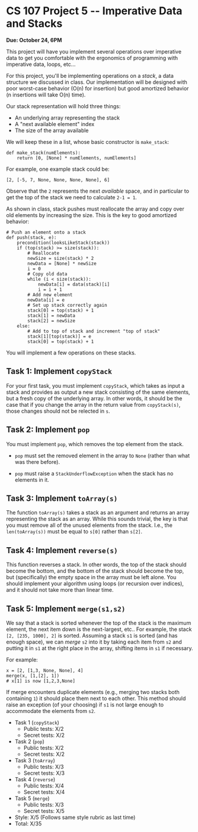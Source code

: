 # CS 107 Project 5 -- Imperative Data and Stacks

**Due: October 24, 6PM**

This project will have you implement several operations over
imperative data to get you comfortable with the ergonomics of
programming with imperative data, loops, etc...

For this project, you'll be implementing operations on a *stack*, a
data structure we discussed in class. Our implementation will be
designed with poor worst-case behavior (O(n) for insertion) but good
amortized behavior (n insertions will take O(n) time).

Our stack representation will hold three things:
- An underlying array representing the stack
- A "next available element" index
- The size of the array available

We will keep these in a list, whose basic constructor is `make_stack`:

```
def make_stack(numElements):
    return [0, [None] * numElements, numElements]
```

For example, one example stack could be:

```
[2, [-5, 7, None, None, None, None], 6]
```

Observe that the `2` represents the next *available* space, and in
particular to get the top of the stack we need to calculate `2-1 = 1`.

As shown in class, stack pushes must reallocate the array and copy
over old elements by increasing the size. This is the key to good
amortized behavior:

```
# Push an element onto a stack
def push(stack, e):
    precondition(looksLikeStack(stack))
    if (top(stack) >= size(stack)):
        # Reallocate
        newSize = size(stack) * 2
        newData = [None] * newSize
        i = 0
        # Copy old data
        while (i < size(stack)):
            newData[i] = data(stack)[i]
            i = i + 1
        # Add new element
        newData[i] = e
        # Set up stack correctly again
        stack[0] = top(stack) + 1
        stack[1] = newData
        stack[2] = newSize
    else:
        # Add to top of stack and increment "top of stack"
        stack[1][top(stack)] = e
        stack[0] = top(stack) + 1
```

You will implement a few operations on these stacks.

## Task 1: Implement `copyStack`

For your first task, you must implement `copyStack`, which takes as
input a stack and provides as output a new stack consisting of the
same elements, but a fresh copy of the underlying array. In other
words, it should be the case that if you change the array in the
return value from `copyStack(s)`, those changes should not be relected
in `s`.

## Task 2: Implement `pop`

You must implement `pop`, which removes the top element from the
stack. 

- `pop` must set the removed element in the array to `None` (rather
  than what was there before).

- `pop` must raise a `StackUnderflowException` when the stack has no
  elements in it.

## Task 3: Implement `toArray(s)`

The function `toArray(s)` takes a stack as an argument and returns an
array representing the stack as an array. While this sounds trivial,
the key is that you must remove all of the unused elements from the
stack. I.e., the `len(toArray(s))` must be equal to `s[0]` rather than
`s[2]`.

## Task 4: Implement `reverse(s)`

This function reverses a stack. In other words, the top of the stack
should become the bottom, and the bottom of the stack should become
the top, but (specifically) the empty space in the array must be left
alone. You should implement your algorithm using loops (or recursion
over indices), and it should not take more than linear time.

## Task 5: Implement `merge(s1,s2)`

We say that a stack is sorted whenever the top of the stack is the
maximum element, the next item down is the next-largest, etc.. For
example, the stack `[2, [235, 1000], 2]` is sorted. Assuming a stack
`s1` is sorted (and has enough space), we can *merge* `s2` into it by
taking each item from `s2` and putting it in `s1` at the right place
in the array, shifting items in `s1` if necessary.

For example:

```
x = [2, [1,3, None, None], 4]
merge(x, [1,[2], 1])
# x[1] is now [1,2,3,None]
```

If merge encounters duplicate elements (e.g., merging two stacks both
containing `1`) it should place them next to each other. This method
should raise an exception (of your choosing) if `s1` is not large
enough to accommodate the elements from `s2`.

- Task 1 (`copyStack`)
  - Public tests: X/2
  - Secret tests: X/2
- Task 2 (`pop`)
  - Public tests: X/2
  - Secret tests: X/2
- Task 3 (`toArray`)
  - Public tests: X/3
  - Secret tests: X/3
- Task 4 (`reverse`)
  - Public tests: X/4
  - Secret tests: X/4
- Task 5 (`merge`)
  - Public tests: X/3
  - Secret tests: X/5
- Style: X/5 (Follows same style rubric as last time)
- Total: X/35
